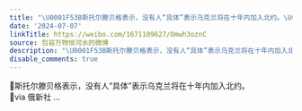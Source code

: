 ```yaml
---
title: "\U0001F53B斯托尔滕贝格表示，没有人“具体”表示乌克兰将在十年内加入北约。\U0001F53Bvia 俄新社"
date: '2024-07-07'
linkTitle: https://weibo.com/1671109627/Omwh3oznC
source: 包容万物恒河水的微博
description: "\U0001F53B斯托尔滕贝格表示，没有人“具体”表示乌克兰将在十年内加入北约。<br>\U0001F53Bvia 俄新社  ..."
disable_comments: true
---
```

🔻斯托尔滕贝格表示，没有人“具体”表示乌克兰将在十年内加入北约。<br>🔻via 俄新社  ...